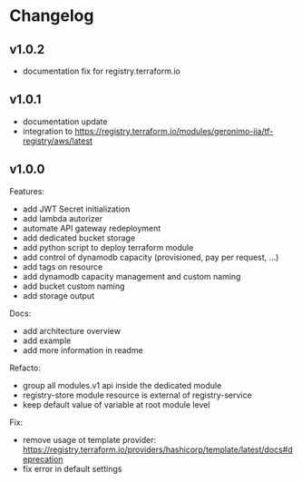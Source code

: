 # Changelog


## v1.0.2

- documentation fix for registry.terraform.io

## v1.0.1

- documentation update
- integration to https://registry.terraform.io/modules/geronimo-iia/tf-registry/aws/latest

## v1.0.0

Features:

- add JWT Secret initialization
- add lambda autorizer
- automate API gateway redeployment
- add dedicated bucket storage
- add python script to deploy terraform module
- add control of dynamodb capacity (provisioned, pay per request, ...)
- add tags on resource
- add dynamodb capacity management and custom naming
- add bucket custom naming
- add storage output

Docs:

- add architecture overview
- add example
- add more information in readme

Refacto:

- group all modules.v1 api inside the dedicated module
- registry-store module resource is external of registry-service
- keep default value of variable at root module level

Fix:

- remove usage ot template provider: https://registry.terraform.io/providers/hashicorp/template/latest/docs#deprecation
- fix error in default settings


